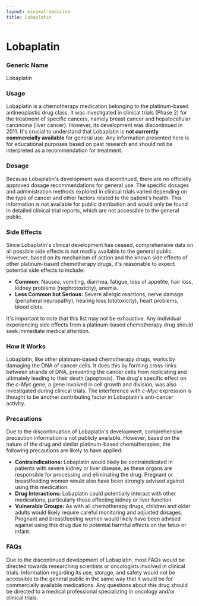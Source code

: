 ```yaml
---
layout: minimal-medicine
title: Lobaplatin
---
```


# Lobaplatin
### Generic Name
Lobaplatin

### Usage
Lobaplatin is a chemotherapy medication belonging to the platinum-based antineoplastic drug class.  It was investigated in clinical trials (Phase 2) for the treatment of specific cancers, namely breast cancer and hepatocellular carcinoma (liver cancer).  However, its development was discontinued in 2011.  It's crucial to understand that Lobaplatin is **not currently commercially available** for general use. Any information presented here is for educational purposes based on past research and should not be interpreted as a recommendation for treatment.

### Dosage
Because Lobaplatin's development was discontinued, there are no officially approved dosage recommendations for general use.  The specific dosages and administration methods explored in clinical trials varied depending on the type of cancer and other factors related to the patient's health. This information is not available for public distribution and would only be found in detailed clinical trial reports, which are not accessible to the general public.

### Side Effects
Since Lobaplatin's clinical development has ceased, comprehensive data on all possible side effects is not readily available to the general public.  However, based on its mechanism of action and the known side effects of other platinum-based chemotherapy drugs, it's reasonable to expect potential side effects to include:

* **Common:** Nausea, vomiting, diarrhea, fatigue, loss of appetite, hair loss, kidney problems (nephrotoxicity), anemia.
* **Less Common but Serious:**  Severe allergic reactions, nerve damage (peripheral neuropathy), hearing loss (ototoxicity), heart problems, blood clots.


It's important to note that this list may not be exhaustive.  Any individual experiencing side effects from a platinum-based chemotherapy drug should seek immediate medical attention.

### How it Works
Lobaplatin, like other platinum-based chemotherapy drugs, works by damaging the DNA of cancer cells. It does this by forming cross-links between strands of DNA, preventing the cancer cells from replicating and ultimately leading to their death (apoptosis).  The drug's specific effect on the *c-Myc* gene, a gene involved in cell growth and division, was also investigated during clinical trials.  The interference with *c-Myc* expression is thought to be another contributing factor in Lobaplatin's anti-cancer activity.

### Precautions
Due to the discontinuation of Lobaplatin's development, comprehensive precaution information is not publicly available.  However, based on the nature of the drug and similar platinum-based chemotherapies, the following precautions are likely to have applied:

* **Contraindications:**  Lobaplatin would likely be contraindicated in patients with severe kidney or liver disease, as these organs are responsible for processing and eliminating the drug.  Pregnant or breastfeeding women would also have been strongly advised against using this medication.
* **Drug Interactions:**  Lobaplatin could potentially interact with other medications, particularly those affecting kidney or liver function.
* **Vulnerable Groups:**  As with all chemotherapy drugs, children and older adults would likely require careful monitoring and adjusted dosages.  Pregnant and breastfeeding women would likely have been advised against using this drug due to potential harmful effects on the fetus or infant.


### FAQs
Due to the discontinued development of Lobaplatin, most FAQs would be directed towards researching scientists or oncologists involved in clinical trials. Information regarding its use, storage, and safety would not be accessible to the general public in the same way that it would be for commercially available medications.  Any questions about this drug should be directed to a medical professional specializing in oncology and/or clinical trials.
